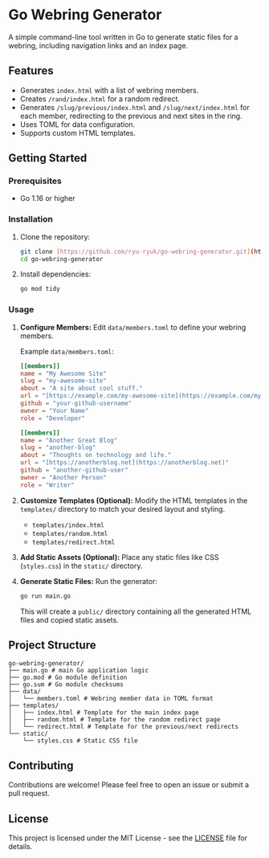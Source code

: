 # Go Webring Generator

A simple command-line tool written in Go to generate static files for a webring, including navigation links and an index page.

## Features

* Generates `index.html` with a list of webring members.
* Creates `/rand/index.html` for a random redirect.
* Generates `/slug/previous/index.html` and `/slug/next/index.html` for each member, redirecting to the previous and next sites in the ring.
* Uses TOML for data configuration.
* Supports custom HTML templates.

## Getting Started

### Prerequisites

* Go 1.16 or higher

### Installation

1.  Clone the repository:
    ```bash
    git clone [https://github.com/ryu-ryuk/go-webring-generator.git](https://github.com/ryu-ryuk/go-webring-generator.git)
    cd go-webring-generator
    ```

2.  Install dependencies:
    ```bash
    go mod tidy
    ```

### Usage

1.  **Configure Members:**
    Edit `data/members.toml` to define your webring members.

    Example `data/members.toml`:
    ```toml
    [[members]]
    name = "My Awesome Site"
    slug = "my-awesome-site"
    about = "A site about cool stuff."
    url = "[https://example.com/my-awesome-site](https://example.com/my-awesome-site)"
    github = "your-github-username"
    owner = "Your Name"
    role = "Developer"

    [[members]]
    name = "Another Great Blog"
    slug = "another-blog"
    about = "Thoughts on technology and life."
    url = "[https://anotherblog.net](https://anotherblog.net)"
    github = "another-github-user"
    owner = "Another Person"
    role = "Writer"
    ```

2.  **Customize Templates (Optional):**
    Modify the HTML templates in the `templates/` directory to match your desired layout and styling.

    * `templates/index.html`
    * `templates/random.html`
    * `templates/redirect.html`

3.  **Add Static Assets (Optional):**
    Place any static files like CSS (`styles.css`) in the `static/` directory.

4.  **Generate Static Files:**
    Run the generator:
    ```bash
    go run main.go
    ```
    This will create a `public/` directory containing all the generated HTML files and copied static assets.

## Project Structure
```
go-webring-generator/
├── main.go # main Go application logic
├── go.mod # Go module definition
├── go.sum # Go module checksums
├── data/
│   └── members.toml # Webring member data in TOML format
├── templates/
│   ├── index.html # Template for the main index page
│   ├── random.html # Template for the random redirect page
│   └── redirect.html # Template for the previous/next redirects
└── static/
    └── styles.css # Static CSS file 
```

## Contributing

Contributions are welcome! Please feel free to open an issue or submit a pull request.

## License

This project is licensed under the MIT License - see the [LICENSE](LICENSE) file for details.
